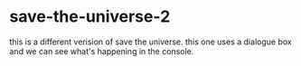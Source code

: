 # save-the-universe-2
this is a different verision of save the universe. this one uses a dialogue box and we can see what's happening in the console.
